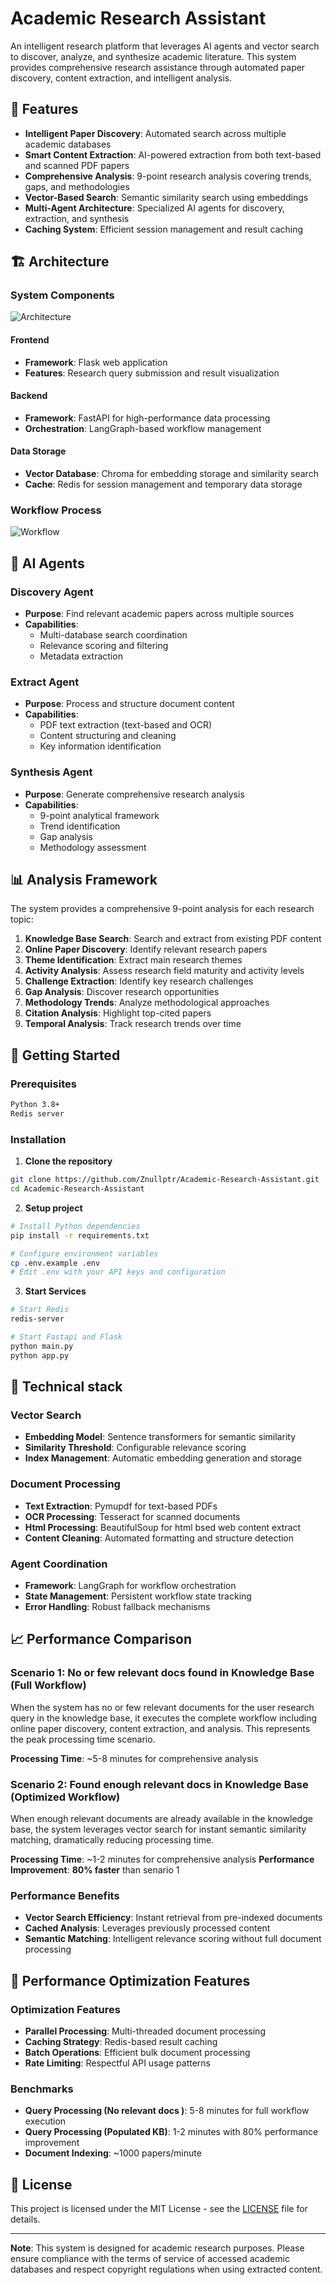 # Academic Research Assistant

An intelligent research platform that leverages AI agents and vector search to discover, analyze, and synthesize academic literature. This system provides comprehensive research assistance through automated paper discovery, content extraction, and intelligent analysis.

## 🌟 Features

- **Intelligent Paper Discovery**: Automated search across multiple academic databases
- **Smart Content Extraction**: AI-powered extraction from both text-based and scanned PDF papers
- **Comprehensive Analysis**: 9-point research analysis covering trends, gaps, and methodologies
- **Vector-Based Search**: Semantic similarity search using embeddings
- **Multi-Agent Architecture**: Specialized AI agents for discovery, extraction, and synthesis
- **Caching System**: Efficient session management and result caching

## 🏗️ Architecture

### System Components

![Architecture](images/global-architecture.png)

#### Frontend
- **Framework**: Flask web application
- **Features**: Research query submission and result visualization

#### Backend 
- **Framework**: FastAPI for high-performance data processing
- **Orchestration**: LangGraph-based workflow management

#### Data Storage
- **Vector Database**: Chroma for embedding storage and similarity search
- **Cache**: Redis for session management and temporary data storage

### Workflow Process
![Workflow](images/workflow.png)

## 🤖 AI Agents

### Discovery Agent
- **Purpose**: Find relevant academic papers across multiple sources
- **Capabilities**: 
  - Multi-database search coordination
  - Relevance scoring and filtering
  - Metadata extraction

### Extract Agent
- **Purpose**: Process and structure document content
- **Capabilities**:
  - PDF text extraction (text-based and OCR)
  - Content structuring and cleaning
  - Key information identification

### Synthesis Agent
- **Purpose**: Generate comprehensive research analysis
- **Capabilities**:
  - 9-point analytical framework
  - Trend identification
  - Gap analysis
  - Methodology assessment

## 📊 Analysis Framework

The system provides a comprehensive 9-point analysis for each research topic:

1. **Knowledge Base Search**: Search and extract from existing PDF content
2. **Online Paper Discovery**: Identify relevant research papers
3. **Theme Identification**: Extract main research themes
4. **Activity Analysis**: Assess research field maturity and activity levels
5. **Challenge Extraction**: Identify key research challenges
6. **Gap Analysis**: Discover research opportunities
7. **Methodology Trends**: Analyze methodological approaches
8. **Citation Analysis**: Highlight top-cited papers
9. **Temporal Analysis**: Track research trends over time

## 🚀 Getting Started

### Prerequisites

```bash
Python 3.8+
Redis server
```

### Installation

1. **Clone the repository**
```bash
git clone https://github.com/Znullptr/Academic-Research-Assistant.git
cd Academic-Research-Assistant
```

2. **Setup project**
```bash
# Install Python dependencies
pip install -r requirements.txt

# Configure environment variables
cp .env.example .env
# Edit .env with your API keys and configuration
```

3. **Start Services**
```bash
# Start Redis
redis-server

# Start Fastapi and Flask
python main.py
python app.py
```

## 🔧 Technical stack

### Vector Search
- **Embedding Model**: Sentence transformers for semantic similarity
- **Similarity Threshold**: Configurable relevance scoring
- **Index Management**: Automatic embedding generation and storage

### Document Processing
- **Text Extraction**: Pymupdf for text-based PDFs
- **OCR Processing**: Tesseract for scanned documents
- **Html Processing**: BeautifulSoup for html bsed web content extract
- **Content Cleaning**: Automated formatting and structure detection

### Agent Coordination
- **Framework**: LangGraph for workflow orchestration
- **State Management**: Persistent workflow state tracking
- **Error Handling**: Robust fallback mechanisms

## 📈 Performance Comparison

### Scenario 1: No or few relevant docs found in Knowledge Base (Full Workflow)
When the system has no or few relevant documents for the user research query in the knowledge base, it executes the complete workflow including online paper discovery, content extraction, and analysis. This represents the peak processing time scenario.

**Processing Time**: ~5-8 minutes for comprehensive analysis

### Scenario 2: Found enough relevant docs in Knowledge Base (Optimized Workflow)
When enough relevant documents are already available in the knowledge base, the system leverages vector search for instant semantic similarity matching, dramatically reducing processing time.

**Processing Time**: ~1-2 minutes for comprehensive analysis
**Performance Improvement**: **80% faster** than senario 1

### Performance Benefits
- **Vector Search Efficiency**: Instant retrieval from pre-indexed documents
- **Cached Analysis**: Leverages previously processed content
- **Semantic Matching**: Intelligent relevance scoring without full document processing

## 🔧 Performance Optimization Features

### Optimization Features
- **Parallel Processing**: Multi-threaded document processing
- **Caching Strategy**: Redis-based result caching
- **Batch Operations**: Efficient bulk document processing
- **Rate Limiting**: Respectful API usage patterns

### Benchmarks
- **Query Processing (No relevant docs )**: 5-8 minutes for full workflow execution
- **Query Processing (Populated KB)**: 1-2 minutes with 80% performance improvement
- **Document Indexing**: ~1000 papers/minute

## 📝 License

This project is licensed under the MIT License - see the [LICENSE](LICENSE) file for details.

---

**Note**: This system is designed for academic research purposes. Please ensure compliance with the terms of service of accessed academic databases and respect copyright regulations when using extracted content.
